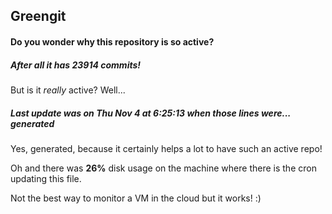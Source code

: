 ## Greengit

#### Do you wonder why this repository is so active?

##### After all it has 23914 commits!

But is it *really* active? Well...

##### Last update was on Thu Nov 4 at 6:25:13 when those lines were... generated

Yes, generated, because it certainly helps a lot to have such an active repo!

Oh and there was **26%** disk usage on the machine
where there is the cron updating this file.

Not the best way to monitor a VM in the cloud but it works! :)
